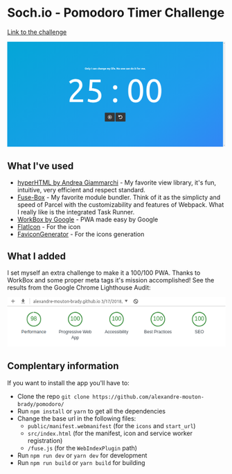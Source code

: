 # Soch.io - Pomodoro Timer Challenge

[Link to the challenge](https://scotch.io/tutorials/code-challenge-6-build-a-pomodoro-timer)

![Preview of the application](./screenshots/sample.png)

## What I've used

* [hyperHTML by Andrea Giammarchi](https://github.com/WebReflection/hyperHTML) - My favorite view library, it's fun, intuitive, very efficient and respect standard.
* [Fuse-Box](https://github.com/fuse-box/fuse-box) - My favorite module bundler. Think of it as the simplicty and speed of Parcel with the customizability and features of Webpack. What I really like is the integrated Task Runner.
* [WorkBox by Google](https://developers.google.com/web/tools/workbox/) - PWA made easy by Google
* [FlatIcon](https://www.flaticon.com/) - For the icon
* [FaviconGenerator](https://www.favicon-generator.org/) - For the icons generation

## What I added

I set myself an extra challenge to make it a 100/100 PWA. Thanks to WorkBox and some proper meta tags it's mission accomplished! See the results from the Google Chrome Lighthouse Audit:

![PWA Score](./screenshots/score.png)

## Complentary information

If you want to install the app you'll have to:

* Clone the repo ```git clone https://github.com/alexandre-mouton-brady/pomodoro/```
* Run ```npm install``` or ```yarn``` to get all the dependencies
* Change the base url in the following files:
    * ```public/manifest.webmanifest``` (for the ```icons``` and ```start_url```)
    * ```src/index.html``` (for the manifest, icon and service worker registration)
    * ```/fuse.js``` (for the ```WebIndexPlugin``` path)
* Run ```npm run dev``` or ```yarn dev``` for development
* Run ```npm run build``` or ```yarn build``` for building
